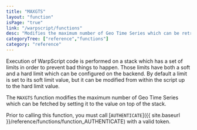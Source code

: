 ```yaml
---
title: "MAXGTS"
layout: "function"
isPage: "true"
link: "/warpscript/functions"
desc: "Modifies the maximum number of Geo Time Series which can be retrieved."
categoryTree: ["reference","functions"]
category: "reference"
---
```

 
Execution of WarpScript code is performed on a stack which has a set of limits in order to prevent bad things to happen. Those limits have both a soft and a hard limit which can be configured on the backend. By default a limit is set to its soft limit value, but it can be modified from within the script up to the hard limit value.

The `MAXGTS` function modifies the maximum number of Geo Time Series which can be fetched by setting it to the value on top of the stack.

Prior to calling this function, you must call [`AUTHENTICATE`]({{ site.baseurl }}/reference/functions/function_AUTHENTICATE) with a valid token. 
